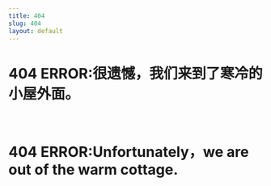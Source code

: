 ```yaml
---
title: 404
slug: 404
layout: default
---
```

<div class="post-list">
 <h1>404 ERROR:很遗憾，我们来到了寒冷的小屋外面。</h1>
<br>
 <h1>404 ERROR:Unfortunately，we are out of the warm cottage.</h1>
</div>
